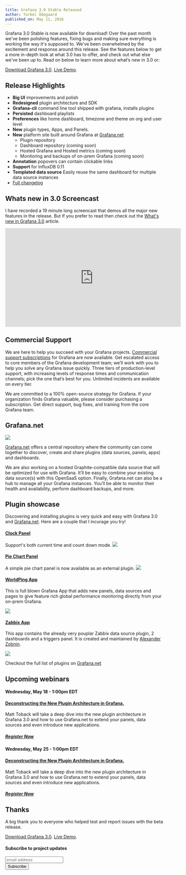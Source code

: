 ```yaml
---
title: Grafana 3.0 Stable Released
author: Torkel Ödegaard
published_on: May 11, 2016
---
```


Grafana 3.0 Stable is now available for download! Over the past month we've been polishing features,
fixing bugs and making sure everything is working the way it's supposed to. We've been overwhelmed
by the excitement and response around this release. See the features below to get a more in-depth
look at what 3.0 has to offer, and check out what else we've been up to.  Read on below to learn
more about what’s new in 3.0 or:

<div class="text-center">
<a class="button secondary radius" href="/download">Download Grafana 3.0</a>.
<a class="button primary radius" href="http://play.grafana.org" target="_blank">Live Demo</a>.
</div>

## Release Highlights

- **Big UI** improvements and polish
- **Redesigned** plugin architecture and SDK
- **Grafana-cli** command line tool shipped with grafana, installs plugins
- **Persisted** dashboard playlists
- **Preferences** like home dashboard, timezone and theme on org and user level
- **New** plugin types, Apps, and Panels.
- **New** platform site built around Grafana at [Grafana.net](https://grafana.net)
  - Plugin repository
  - Dashboard repository (coming soon)
  - Hosted Grafana and Hosted metrics (coming soon)
  - Monitoring and backups of on-prem Grafana (coming soon)
- **Annotation** popovers can contain clickable links
- **Support** for InfluxDB 0.11
- **Templated data source** Easily reuse the same dashboard for multiple data source instances
- [Full changelog](https://github.com/grafana/grafana/blob/master/CHANGELOG.md)

## Whats new in 3.0 Screencast

I have recorded a 19 minute long screencast that demos all the major new features in the release. But If you
prefer to read then check out the [What's new in Grafana 3.0](http://docs.grafana.org/guides/whats-new-in-v3/) article.

<iframe width="560" height="315" src="https://www.youtube.com/embed/mgcJPREl3CU" frameborder="0" allowfullscreen></iframe>

## Commercial Support

We are here to help you succeed with your Grafana projects. [Commercial support subscriptions](https://grafana.net/support/plans) for Grafana are now available. Get
escalated access to core members of the Grafana development team; we’ll work with you to help you solve any Grafana issue quickly.
Three tiers of production-level support, with increasing levels of response times and communication channels; pick the one that’s best for you.
Unlimited incidents are available on every tier.

We are committed to a 100% open-source strategy for Grafana. If your organization finds Grafana valuable, please consider purchasing a subscription. Get direct support, bug fixes, and training from the core Grafana team.

## Grafana.net

<img src="/assets/img/blog/v3.0/grafana_net_tour.png">

[Grafana.net](https://grafana.net) offers a central repository where the community can come together to discover, create and
share plugins (data sources, panels, apps) and dashboards.

We are also working on a hosted Graphite-compatible data source that will be optimized for use with Grafana.
It’ll be easy to combine your existing data source(s) with this OpenSaaS option. Finally, Grafana.net can
also be a hub to manage all your Grafana instances. You’ll be able to monitor their health and availability,
perform dashboard backups, and more.

## Plugin showcase

Discovering and installing plugins is very quick and easy with Grafana 3.0 and [Grafana.net](https://grafana.net). Here
are a couple that I incurage you try!

#### [Clock Panel](https://grafana.net/plugins/grafana-clock-panel)
Support's both current time and count down mode.
<img src="/assets/img/blog/v3.0/clock_panel.png">

#### [Pie Chart Panel](https://grafana.net/plugins/grafana-piechart-panel)
A simple pie chart panel is now available as an external plugin.
<img src="/assets/img/blog/v3.0/pie_chart_panel.png">

#### [WorldPing App](https://grafana.net/plugins/raintank-worldping-app)
This is full blown Grafana App that adds new panels, data sources and pages to give
feature rich global performance monitoring directly from your on-prem Grafana.

<img src="/assets/img/blog/v3.0/wP-Screenshot-dash-web.png">

#### [Zabbix App](https://grafana.net/plugins/alexanderzobnin-zabbix-app)
This app contains the already very pouplar Zabbix data source plugin, 2 dashboards and a triggers panel. It is
created and maintained by [Alexander Zobnin](https://github.com/alexanderzobnin/grafana-zabbix).

<img src="/assets/img/blog/v3.0/zabbix_app.png">

Checkout the full list of plugins on [Grafana.net](https://grafana.net/plugins)

## Upcoming webinars

<h4 class="null"><span style="font-size:14px"><span class="mc-toc-title">Wednesday, May 18 - 1:00pm EDT</span></span></h4>
<h4><a href="https://attendee.gotowebinar.com/register/3674548443167506178">Deconstructing the New Plugin Architecture in Grafana.</a></h4>
Matt Toback will take a deep dive into the new plugin architecture in Grafana 3.0 and how to use Grafana.net to extend your panels, data sources and even introduce new applications.
<h5><a href="https://attendee.gotowebinar.com/register/3674548443167506178">Register Now</a></h5>

<h4 class="null"><span style="font-size:14px"><span class="mc-toc-title">Wednesday, May 25 - 1:00pm EDT</span></span></h4>
<h4><a href="https://attendee.gotowebinar.com/register/1168326036993997827">Deconstructing the New Plugin Architecture in Grafana.</a></h4>
Matt Toback will take a deep dive into the new plugin architecture in Grafana 3.0 and how to use Grafana.net to extend your panels, data sources and even introduce new applications.
<h5><a href="https://attendee.gotowebinar.com/register/1168326036993997827">Register Now</a></h5>

## Thanks
A big thank you to everyone who helped test and report issues with the beta release.

<div class="">
<a class="button secondary radius" href="/download">Download Grafana 3.0</a>.
<a class="button primary radius" href="http://play.grafana.org" target="_blank">Live Demo</a>.
</div>

#### Subscribe to project updates
<section class="newsletter">
  <form action="http://grafana.us8.list-manage.com/subscribe/post?u=2aeb5711db2aececc990be536&amp;id=5585d37ecc" method="post" id="mc-embedded-subscribe-form" name="mc-embedded-subscribe-form" class="validate" target="_blank">
    <row class="collapse">
      <div class="medium-10 columns">
        <input type="email" value="" name="EMAIL" class="email" id="mce-EMAIL" placeholder="email address">
      </div>
      <div class="medium-2 columns">
        <input type="submit" value="Subscribe" name="subscribe" id="mc-embedded-subscribe" class="button postfix">
      </div>
    </row>
  </form>
</section>
